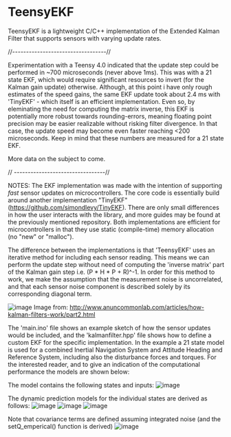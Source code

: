 # TeensyEKF
TeensyEKF is a lightweight C/C++ implementation of the Extended Kalman Filter that supports sensors with varying update rates.

//----------------------------------//

Experimentation with a Teensy 4.0 indicated that the update step could be performed in ~700 microseconds (never above 1ms). This was with a 21 state EKF, which would require significant resources to invert (for the Kalman gain update) otherwise. Although, at this point i have only rough estimates of the speed gains, the same EKF update took about 2.4 ms with 'TinyEKF' - which itself is an efficient implementation. 
Even so, by eleminating the need for computing the matrix inverse, this EKF is potentially more robust towards rounding-errors, meaning floating point precision may be easier realizable without risking filter divergence. In that case, the update speed may become even faster reaching <200 microseconds. Keep in mind that these numbers are measured for a 21 state EKF.

More data on the subject to come.

// ---------------------------------//

NOTES:
The EKF implementation was made with the intention of supporting _fast_ sensor updates on microcontrollers. The core code is essentially build around another implementation "TinyEKF" (https://github.com/simondlevy/TinyEKF). There are only small differences in how the user interacts with the library, and more guides may be found at the previously mentioned repository. Both implementations are efficient for microcontrollers in that they use static (compile-time) memory allocation (no "new" or "malloc").

The difference between the implementations is that 'TeensyEKF' uses an iterative method for including each sensor reading. This means we can perform the update step without need of computing the 'inverse matrix' part of the Kalman gain step i.e. (P * H * P + R)^-1. In order for this method to work, we make the assumption that the measurement noise is uncorrelated, and that each sensor noise component is described solely by its corresponding diagonal term.

![image](https://user-images.githubusercontent.com/40239379/119681705-96ad7080-be42-11eb-9e74-1ce96becbbdc.png)
Image from: http://www.anuncommonlab.com/articles/how-kalman-filters-work/part2.html

The 'main.ino' file shows an example sketch of how the sensor updates would be included, and the 'kalmanfilter.hpp' file shows how to define a custom EKF for the specific implementation. In the example a 21 state model is used for a combined Inertial Navigation System and Attitude Heading and Reference System, including also the disturbance forces and torques. For the interested reader, and to give an indication of the computational performance the models are shown below:


The model contains the following states and inputs:
![image](https://user-images.githubusercontent.com/40239379/119683535-02dca400-be44-11eb-9d8b-18b9890e375a.png)

The dynamic prediction models for the individual states are derived as follows:
![image](https://user-images.githubusercontent.com/40239379/119683144-b5603700-be43-11eb-9eaa-6db330413de4.png)
![image](https://user-images.githubusercontent.com/40239379/119683418-ec364d00-be43-11eb-9c96-cc9086ae4174.png)
![image](https://user-images.githubusercontent.com/40239379/119683001-9cf01c80-be43-11eb-9ae9-fc97a5dcddbf.png)

Note that covariance terms are defined assuming integrated noise (and the setQ_emperical() function is derived)
![image](https://user-images.githubusercontent.com/40239379/119683362-dfb1f480-be43-11eb-808d-db5a5c875c9c.png)
